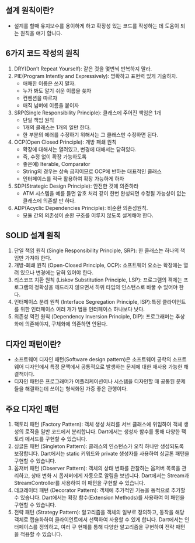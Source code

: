 ## 설계 원칙이란?
- 설계를 할때 유지보수를 용이하게 하고 확장성 있는 코드를 작성하는 데 도움이 되는 원칙을 얘기 합니다.

## 6가지 코드 작성의 원칙
1. DRY(Don’t Repeat Yourself): 같은 것을 몇번씩 반복하지 말라.
2. PIE(Program Intently and Expressively): 명확하고 표현력 있게 기술하자.
   - 애매한 이름은 쓰지 말자.
   - 누가 봐도 알기 쉬운 이름을 씆자
   - 컨벤션을 따르자
   - 매직 넘버에 이름을 붙이자
3. SRP(Single Responsibility Principle): 클래스에 주어진 책임은 1개
   - 단일 책임 원칙
   - 1개의 클래스는 1개의 일만 한다.
   - 한 부분의 에러를 수정하기 위해서는 그 클래스만 수정하면 된다.
4. OCP(Open Closed Principle): 개방 패쇄 원칙
   - 확장에 대해서는 열려있고, 변경에 대해서는 닫혀있다.
   - 즉, 수정 없이 확장 가능하도록
   - 좋은예) Iterable, Comparator
   - String의 경우는 상속 금지이므로 OCP에 반하는 대표적인 클래스
   - 인터페이스를 적극 활용하여 확장 가능하게 하자
5. SDP(Strategic Design Principle): 안전한 것에 의존하라
   - ATM 시스템을 예를 들면 암호 처리 같이 한번 완성되면 수정될 가능성이 없는 클래스에 의존할 만 하다.
6. ADP(Acyclic Dependencies Principle): 비순환 의존성원칙.
   - 모듈 간의 의존성이 순환 구조를 이루지 않도록 설계해야 한다.

## SOLID 설계 원칙
1. 단일 책임 원칙 (Single Responsibility Principle, SRP): 한 클래스는 하나의 책임만 가져야 한다.
2. 개방-폐쇄 원칙 (Open-Closed Principle, OCP): 소프트웨어 요소는 확장에는 열려 있으나 변경에는 닫혀 있어야 한다.
3. 리스코프 치환 원칙 (Liskov Substitution Principle, LSP): 프로그램의 객체는 프로그램의 정확성을 깨드리지 않으면서 하위 타입의 인스턴스로 바꿀 수 있어야 한다.
4. 인터페이스 분리 원칙 (Interface Segregation Principle, ISP):특정 클라이언트를 위한 인터페이스 여러 개가 범용 인터페이스 하나보다 낫다.
5. 의존성 역전 원칙 (Dependency Inversion Principle, DIP): 프로그래머는 추상화에 의존해야지, 구체화에 의존하면 안된다.

## 디자인 패턴이란?
- 소프트웨어 디자인 패턴(Software design pattern)은 소프트웨어 공학의 소프트웨어 디자인에서 특정 문맥에서 공통적으로 발생하는 문제에 대한 재사용 가능한 해결책이다.
- 디자인 패턴은 프로그래머가 어플리케이션이나 시스템을 디자인할 때 공통된 문제들을 해결하는데 쓰이는 형식화된 가증 좋은 관행이다.

## 주요 디자인 패턴
1. 팩토리 패턴 (Factory Pattern): 객체 생성 처리를 서브 클래스에 위임하여 객체 생성의 로직을 일반 코드에서 분리합니다. Dart에서는 생성자 함수를 통해 다양한 팩토리 메서드를 구현할 수 있습니다.
2. 싱글톤 패턴 (Singleton Pattern): 클래스의 인스턴스가 오직 하나만 생성되도록 보장합니다. Dart에서는 static 키워드와 private 생성자를 사용하여 싱글톤 패턴을 구현할 수 있습니다.
3. 옵저버 패턴 (Observer Pattern): 객체의 상태 변화를 관찰하는 옵저버 목록을 관리하고, 상태 변화 시 옵저버에게 자동으로 알림을 보냅니다. Dart에서는 Stream과 StreamController를 사용하여 이 패턴을 구현할 수 있습니다.
4. 데코레이터 패턴 (Decorator Pattern): 객체에 추가적인 기능을 동적으로 추가할 수 있습니다. Dart에서는 확장 함수(Extension Methods)를 사용하여 이 패턴을 구현할 수 있습니다.
5. 전략 패턴 (Strategy Pattern): 알고리즘을 객체의 일부로 정의하고, 동작을 해당 객체로 캡슐화하여 클라이언트에서 선택하여 사용할 수 있게 합니다. Dart에서는 인터페이스를 정의하고, 여러 구
현체를 통해 다양한 알고리즘을 구현하여 전략 패턴을 적용할 수 있습니다.

